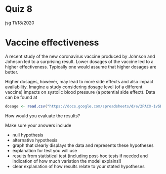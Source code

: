 Quiz 8
================
jsg
11/18/2020

# Vaccine effectiveness

A recent study of the new coronavirus vaccine produced by Johnson and
Johnson led to a surprising result. Lower dosages of the vaccine led to
a higher effectiveness. Typically one would assume that higher dosages
are better.

Higher dosages, however, may lead to more side effects and also impact
availability. Imagine a study considering dosage level (of a different
vaccine) impacts on systolic blood pressure (a potential side effect).
Data can be found at

``` r
dosage <- read.csv("https://docs.google.com/spreadsheets/d/e/2PACX-1vSEsIPp-49ERvzN2EAC37NrSr9GLsWFTVgIIjBxGwloYoxz5mpUTJ2KCH7kXVxBGLtg9eSLs6YIx32E/pub?gid=993951219&single=true&output=csv", stringsAsFactors = T)
```

How would you evaluate the results?

Make sure your answers include

  - null hypothesis
  - alternative hypothesis
  - graph that clearly displays the data and represents these hypotheses
  - explanation for test you will use
  - results from statistical test (including post-hoc tests if needed
    and indication of how much variation the model explains\!)
  - clear explanation of how results relate to your stated hypotheses
